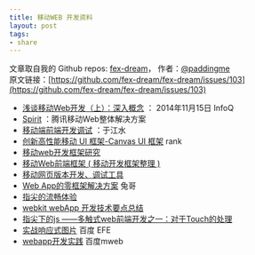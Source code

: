 ```yaml
---
title: 移动WEB 开发资料
layout: post
tags:
- share
---
```



 文章取自我的 Github  repos: [fex-dream](https://github.com/paddingme/fex-dream)， 作者：[@paddingme](http://padding.me/about.html)    
原文链接：[https://github.com/fex-dream/fex-dream/issues/103](https://github.com/fex-dream/fex-dream/issues/103)

- [浅谈移动Web开发（上）：深入概念](http://www.infoq.com/cn/articles/development-of-the-mobile-web-deep-concept) ： 2014年11月15日 InfoQ
-  [Spirit](http://alloyteam.github.io/Spirit/) ：腾讯移动Web整体解决方案
-  [移动端前端开发调试](http://yujiangshui.com/multidevice-frontend-debug/) ：于江水
-  [创新高性能移动 UI 框架-Canvas UI 框架](http://www.infoq.com/cn/articles/innovative-high-performance-mobile-ui-framework-canvas) rank
- [移动web开发框架研究](http://blog.csdn.net/xyz_lmn/article/details/41052977)
- [移动Web前端框架 ( 移动开发框架整理 ) ](http://www.jingwentian.com/t-135)
- [移动网页版本开发、调试工具](http://www.html-js.com/article/The-essay-Webpage-version-of-mobile-development-debugging-tool)
- [Web App的零框架解决方案](https://github.com/ruanyf/articles/blob/master/2015/2015-01-16-zero-framework.md) 兔哥
- [指尖的流畅体验](http://www.w3cplus.com/mobile/mobile-web.html)
- [webkit webApp 开发技术要点总结](http://www.cnblogs.com/pifoo/archive/2011/05/28/webkit-webapp.html)
- [指尖下的js ——多触式web前端开发之一：对于Touch的处理](http://www.cnblogs.com/pifoo/archive/2011/05/23/webkit-touch-event-1.html)
- [实战响应式图片](http://efe.baidu.com/blog/responsive-images-in-practice/) 百度 EFE
- [webapp开发实践](http://mweb.baidu.com/p/webapp%E5%BC%80%E5%8F%91%E5%AE%9E%E8%B7%B5.html) 百度mweb